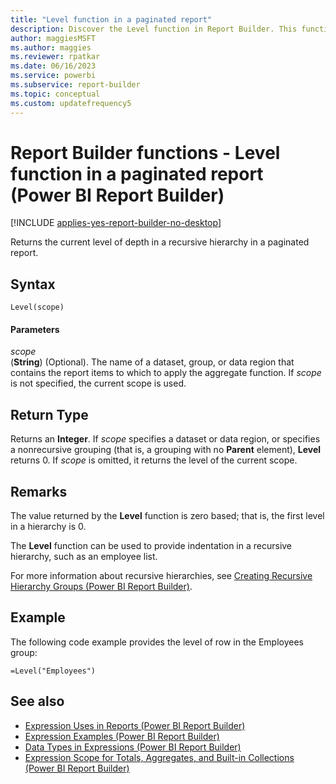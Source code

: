 ```yaml
---
title: "Level function in a paginated report"
description: Discover the Level function in Report Builder. This function returns the current level of depth in a recursive hierarchy in a paginated report.
author: maggiesMSFT
ms.author: maggies
ms.reviewer: rpatkar
ms.date: 06/16/2023
ms.service: powerbi
ms.subservice: report-builder
ms.topic: conceptual
ms.custom: updatefrequency5
---
```

# Report Builder functions - Level function in a paginated report (Power BI Report Builder)

[!INCLUDE [applies-yes-report-builder-no-desktop](../../includes/applies-yes-report-builder-no-desktop.md)]

  Returns the current level of depth in a recursive hierarchy in a paginated report.

## Syntax

```syntaxsql
Level(scope)
```

#### Parameters

*scope*  
(**String**) (Optional). The name of a dataset, group, or data region that contains the report items to which to apply the aggregate function. If *scope* is not specified, the current scope is used.

## Return Type

Returns an **Integer**. If *scope* specifies a dataset or data region, or specifies a nonrecursive grouping (that is, a grouping with no **Parent** element), **Level** returns 0. If *scope* is omitted, it returns the level of the current scope.

## Remarks

The value returned by the **Level** function is zero based; that is, the first level in a hierarchy is 0.

The **Level** function can be used to provide indentation in a recursive hierarchy, such as an employee list.

For more information about recursive hierarchies, see [Creating Recursive Hierarchy Groups (Power BI Report Builder)](./creating-recursive-hierarchy-groups-report-builder.md).

## Example

The following code example provides the level of row in the Employees group:

```
=Level("Employees")
```

## See also

- [Expression Uses in Reports (Power BI Report Builder)](./expression-uses-reports-report-builder.md)
- [Expression Examples (Power BI Report Builder)](./report-builder-expression-examples.md)
- [Data Types in Expressions (Power BI Report Builder)](./data-types-expressions-report-builder.md)
- [Expression Scope for Totals, Aggregates, and Built-in Collections (Power BI Report Builder)](./expression-scope-for-totals-aggregates-and-built-in-collections.md)
